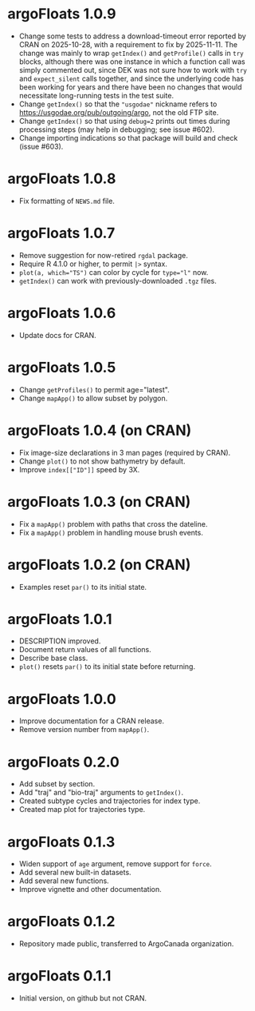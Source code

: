 # argoFloats 1.0.9

* Change some tests to address a download-timeout error reported by CRAN on
  2025-10-28, with a requirement to fix by 2025-11-11.  The change was mainly
  to wrap `getIndex()` and `getProfile()` calls in `try` blocks, although there
  was one instance in which a function call was simply commented out, since DEK
  was not sure how to work with `try` and `expect_silent` calls together, and
  since the underlying code has been working for years and there have been no
  changes that would necessitate long-running tests in the test suite.
* Change `getIndex()` so that the `"usgodae"` nickname refers to
  https://usgodae.org/pub/outgoing/argo, not the old FTP site.
* Change `getIndex()` so that using `debug=2` prints out times during
  processing steps (may help in debugging; see issue #602).
* Change importing indications so that package will build and check (issue
  #603).

# argoFloats 1.0.8

* Fix formatting of `NEWS.md` file.

# argoFloats 1.0.7

* Remove suggestion for now-retired `rgdal` package.
* Require R 4.1.0 or higher, to permit `|>` syntax.
* `plot(a, which="TS")` can color by cycle for `type="l"` now.
* `getIndex()` can work with previously-downloaded `.tgz` files.

# argoFloats 1.0.6

* Update docs for CRAN.

# argoFloats 1.0.5

* Change `getProfiles()` to permit age="latest".
* Change `mapApp()` to allow subset by polygon. 

# argoFloats 1.0.4 (on CRAN)

* Fix image-size declarations in 3 man pages (required by CRAN).
* Change `plot()` to not show bathymetry by default.
* Improve `index[["ID"]]` speed by 3X.

# argoFloats 1.0.3 (on CRAN)

* Fix a `mapApp()` problem with paths that cross the dateline.
* Fix a `mapApp()` problem in handling mouse brush events.

# argoFloats 1.0.2 (on CRAN)

* Examples reset `par()` to its initial state.

# argoFloats 1.0.1

* DESCRIPTION improved.
* Document return values of all functions.
* Describe base class.
* `plot()` resets `par()` to its initial state before returning.

# argoFloats 1.0.0

* Improve documentation for a CRAN release.
* Remove version number from `mapApp()`.

# argoFloats 0.2.0

* Add subset by section.
* Add "traj" and "bio-traj" arguments to `getIndex()`.
* Created subtype cycles and trajectories for index type.
* Created map plot for trajectories type.

# argoFloats 0.1.3

* Widen support of `age` argument, remove support for `force`.
* Add several new built-in datasets.
* Add several new functions.
* Improve vignette and other documentation.

# argoFloats 0.1.2

* Repository made public, transferred to ArgoCanada organization.

# argoFloats 0.1.1

* Initial version, on github but not CRAN.

